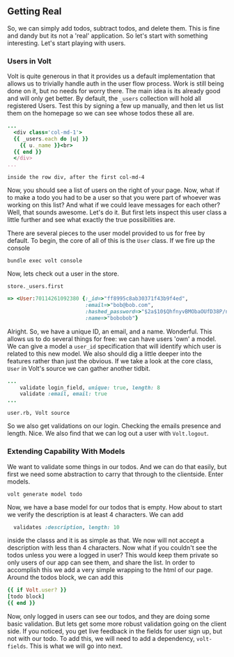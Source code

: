 ## Getting Real

So, we can simply add todos, subtract todos, and delete them. This is fine and dandy but its not a
'real' application. So let's start with something interesting. Let's start playing with users.

### Users in Volt
Volt is quite generous in that it provides us a default implementation that allows us to trivially
handle auth in the user flow process. Work is still being done on it, but no needs for worry there.
The main idea is its already good and will only get better. By default, the `_users` collection
will hold all registered Users. Test this by signing a few up manually, and then let us list them
on the homepage so we can see whose todos these all are.

```RUBY
...
  <div class='col-md-1'>
  {{ _users.each do |u| }}
    {{ u._name }}<br>
  {{ end }}
  </div>
...
```
`inside the row div, after the first col-md-4`

Now, you should see a list of users on the right of your page. Now, what if to make a todo you
had to be a user so that you were part of whoever was working on this list? And what if we 
could leave messages for each other? Well, that sounds awesome. Let's do it. But first lets inspect
this user class a little further and see what exactly the true possibilities are. 

There are several pieces to the user model provided to us for free by default. To begin, the core
of all of this is the `User` class. If we fire up the console

`bundle exec volt console`

Now, lets check out a user in the store.

`store._users.first`

```RUBY
=> <User:70114261092380 {:_id=>"ff8995c8ab30371f43b9f4ed", 
                         :email=>"bob@bob.com",
                         :hashed_password=>"$2a$10$QhfnyvBMObaOUfD38P/nkeH4Mk5DfnkVBa0ohhh5f0ZCJA5H.5T2a", 
                         :name=>"bobobob"}
```

Alright. So, we have a unique ID, an email, and a name. Wonderful. This allows us to do several
things for free: we can have users 'own' a model. We can give a model a `user_id` specification 
that will identify which user is related to this new model. We also should dig a little deeper
into the features rather than just the obvious. If we take a look at the core class, `User` in
Volt's source we can gather another tidbit.

```RUBY
...
    validate login_field, unique: true, length: 8
    validate :email, email: true
...

```
`user.rb, Volt source`

So we also get validations on our login. Checking the emails presence and length. Nice. We also
find that we can log out a user with `Volt.logout`. 

### Extending Capability With Models
We want to validate some things in our todos. And we can do that easily, but first we need some
abstraction to carry that through to the clientside. Enter models.

`volt generate model todo`

Now, we have a base model for our todos that is empty. How about to start we verify the description
is at least 4 characters. We can add

```RUBY
  validates :description, length: 10
```

inside the classs and it is as simple as that. We now will not accept a description with less than
4 characters. Now what if you couldn't see the todos unless you were a logged in user? This would
keep them private so only users of our app can see them, and share the list. In order to accomplish
this we add a very simple wrapping to the html of our page. Around the todos block, we can add this

```RUBY
{{ if Volt.user? }}
[todo block]
{{ end }}
```

Now, only logged in users can see our todos, and they are doing some basic validation. But lets
get some more robust validation going on the client side. If you noticed, you get live feedback
in the fields for user sign up, but not with our todo. To add this, we will need to add a 
dependency, `volt-fields`. This is what we will go into next.

